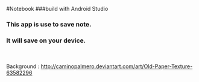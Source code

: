 #Notebook
###build with Android Studio
<br>
### This app is use to save note. 
### It will save on your device.

<br><br>
 Background :  http://caminopalmero.deviantart.com/art/Old-Paper-Texture-63582296

